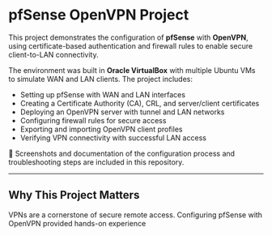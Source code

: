 # pfSense OpenVPN Project

This project demonstrates the configuration of **pfSense** with **OpenVPN**, using certificate-based authentication and firewall rules to enable secure client-to-LAN connectivity.  

The environment was built in **Oracle VirtualBox** with multiple Ubuntu VMs to simulate WAN and LAN clients. The project includes:  

- Setting up pfSense with WAN and LAN interfaces  
- Creating a Certificate Authority (CA), CRL, and server/client certificates  
- Deploying an OpenVPN server with tunnel and LAN networks  
- Configuring firewall rules for secure access  
- Exporting and importing OpenVPN client profiles  
- Verifying VPN connectivity with successful LAN access  

📸 Screenshots and documentation of the configuration process and troubleshooting steps are included in this repository.  

---

## Why This Project Matters

VPNs are a cornerstone of secure remote access. Configuring pfSense with OpenVPN provided hands-on experience
